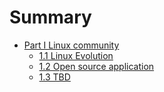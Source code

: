 # Summary

* [Part I Linux community](SUMMARY.MD#summary)
  * [1.1 Linux Evolution](1.Linux\_Community/1.1-Linux\_evolution.md)
  * [1.2 Open source application](1.linux\_community/1.2-open\_source\_applications.md)
  * [1.3 TBD](part1/gitbook.md)
